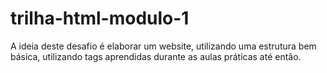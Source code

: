 # trilha-html-modulo-1
A ideia deste desafio é elaborar um website, utilizando uma estrutura bem básica, utilizando tags aprendidas durante as aulas práticas até então.

